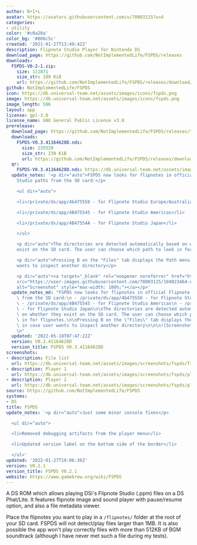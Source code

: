 ```yaml
---
author: N•I•L
avatar: https://avatars.githubusercontent.com/u/70803115?v=4
categories:
- utility
color: '#c0a28a'
color_bg: '#806c5c'
created: '2021-01-27T13:49:42Z'
description: Flipnote Studio Player for Nintendo DS
download_page: https://github.com/NotImplementedLife/FSPDS/releases
downloads:
  FSPDS-V0-2-1.zip:
    size: 111871
    size_str: 109 KiB
    url: https://github.com/NotImplementedLife/FSPDS/releases/download/V0.2.1/FSPDS-V0-2-1.zip
github: NotImplementedLife/FSPDS
icon: https://db.universal-team.net/assets/images/icons/fspds.png
image: https://db.universal-team.net/assets/images/icons/fspds.png
image_length: 586
layout: app
license: gpl-3.0
license_name: GNU General Public License v3.0
prerelease:
  download_page: https://github.com/NotImplementedLife/FSPDS/releases/tag/V0.3.41164628D
  downloads:
    FSPDS-V0.3.41164628D.nds:
      size: 235520
      size_str: 230 KiB
      url: https://github.com/NotImplementedLife/FSPDS/releases/download/V0.3.41164628D/FSPDS-V0.3.41164628D.nds
  qr:
    FSPDS-V0.3.41164628D.nds: https://db.universal-team.net/assets/images/qr/prerelease/fspds-v0-3-41164628d-nds.png
  update_notes: '<p dir="auto">FSPDS now looks for flipnotes in official Flipnote
    Studio paths from the SD card:</p>

    <ul dir="auto">

    <li>/private/ds/app/4b475556 - for Flipnote Studio Europe/Australia</li>

    <li>/private/ds/app/4B475545 - for Flipnote Studio Americas</li>

    <li>/private/ds/app/4B47554A - for Flipnote Studio Japan</li>

    </ul>

    <p dir="auto">The directories are detected automatically based on whether they
    exist on the SD card. The user can choose which path to look in for flipnotes.</p>

    <p dir="auto">Pressing B on the "Files" tab displays the Path menu in case user
    wants to inspect another directory</p>

    <p dir="auto"><a target="_blank" rel="noopener noreferrer" href="https://user-images.githubusercontent.com/70803115/169023464-eb05000c-0c7c-4904-afed-96b54e13e17e.png"><img
    src="https://user-images.githubusercontent.com/70803115/169023464-eb05000c-0c7c-4904-afed-96b54e13e17e.png"
    alt="Screenshot" style="max-width: 100%;"></a></p>'
  update_notes_md: "FSPDS now looks for flipnotes in official Flipnote Studio paths\
    \ from the SD card:\n - /private/ds/app/4b475556 - for Flipnote Studio Europe/Australia\n\
    \ - /private/ds/app/4B475545 - for Flipnote Studio Americas\n - /private/ds/app/4B47554A\
    \ - for Flipnote Studio Japan\n\nThe directories are detected automatically based\
    \ on whether they exist on the SD card. The user can choose which path to look\
    \ in for flipnotes.\n\nPressing B on the \"Files\" tab displays the Path menu\
    \ in case user wants to inspect another directory\n\n\n![Screenshot](https://user-images.githubusercontent.com/70803115/169023464-eb05000c-0c7c-4904-afed-96b54e13e17e.png)\n\
    \n"
  updated: '2022-05-18T07:47:22Z'
  version: V0.3.41164628D
  version_title: FSPDS V0.3.41164628D
screenshots:
- description: File list
  url: https://db.universal-team.net/assets/images/screenshots/fspds/file-list.png
- description: Player 1
  url: https://db.universal-team.net/assets/images/screenshots/fspds/player-1.png
- description: Player 2
  url: https://db.universal-team.net/assets/images/screenshots/fspds/player-2.png
source: https://github.com/NotImplementedLife/FSPDS
systems:
- DS
title: FSPDS
update_notes: '<p dir="auto">Just some minor console fixes</p>

  <ul dir="auto">

  <li>Removed debugging artifacts from the player menu</li>

  <li>Updated version label on the bottom side of the border</li>

  </ul>'
updated: '2022-01-27T19:06:36Z'
version: V0.2.1
version_title: FSPDS V0.2.1
website: https://www.gamebrew.org/wiki/FSPDS
---
```

A DS ROM which allows playing DSi's Flipnote Studio (.ppm) files on a DS Phat/Lite. It features flipnote image and sound player with pause/resume option, and also a file metadata viewer.

Place the flipnotes you want to play in a `/flipnotes/` folder at the root of your SD card. FSPDS will not detect/play files larger than 1MB. It is also possible the app won't play correctly files with more than 512KB of BGM soundtrack (although I have never met such a file during my tests).
